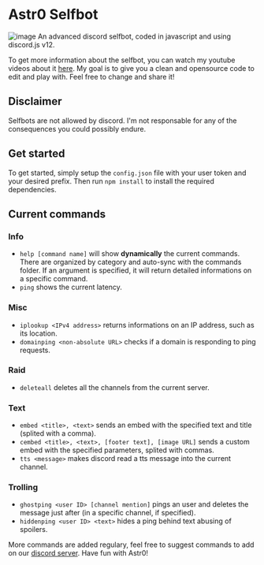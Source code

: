 # Astr0 Selfbot
![image](https://i.imgur.com/3vYbKvz.png)
An advanced discord selfbot, coded in javascript and using discord.js v12.

To get more information about the selfbot, you can watch my youtube videos about it [here](https://www.youtube.com/watch?v=enbUmfm4eEk&list=PL4mZEnmzNtg-jW9Tt6kGf0ql_QATTxFwO).
My goal is to give you a clean and opensource code to edit and play with. Feel free to change and share it!

## Disclaimer
Selfbots are not allowed by discord. I'm not responsable for any of the consequences you could possibly endure.

## Get started
To get started, simply setup the `config.json` file with your user token and your desired prefix. Then run `npm install` to install the required dependencies.

## Current commands
### Info
- `help [command name]` will show **dynamically** the current commands. There are organized by category and auto-sync with the commands folder. If an argument is specified, it will return detailed informations on a specific command.
- `ping` shows the current latency.

### Misc
- `iplookup <IPv4 address>` returns informations on an IP address, such as its location.
- `domainping <non-absolute URL>` checks if a domain is responding to ping requests.

### Raid
- `deleteall` deletes all the channels from the current server.

### Text
- `embed <title>, <text>` sends an embed with the specified text and title (splited with a comma).
- `cembed <title>, <text>, [footer text], [image URL]` sends a custom embed with the specified parameters, splited with commas.
- `tts <message>` makes discord read a tts message into the current channel.

### Trolling
- `ghostping <user ID> [channel mention]` pings an user and deletes the message just after (in a specific channel, if specified).
- `hiddenping <user ID> <text>` hides a ping behind text abusing of spoilers.

More commands are added regulary, feel free to suggest commands to add on our [discord server](https://discord.gg/DXGH2NCKg6). Have fun with Astr0!
